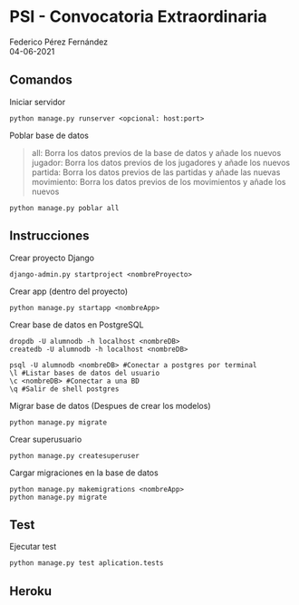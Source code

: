 # PSI - Convocatoria Extraordinaria

Federico Pérez Fernández  
04-06-2021

## Comandos

Iniciar servidor

    python manage.py runserver <opcional: host:port>
    
Poblar base de datos
> all: Borra los datos previos de la base de datos y añade los nuevos  
> jugador: Borra los datos previos de los jugadores y añade los nuevos  
> partida: Borra los datos previos de las partidas y añade las nuevas  
> movimiento: Borra los datos previos de los movimientos y añade los nuevos  

    python manage.py poblar all


## Instrucciones

Crear proyecto Django

    django-admin.py startproject <nombreProyecto>
    
Crear app (dentro del proyecto)

    python manage.py startapp <nombreApp>

Crear base de datos en PostgreSQL

    dropdb -U alumnodb -h localhost <nombreDB>
    createdb -U alumnodb -h localhost <nombreDB>
    
    psql -U alumnodb <nombreDB> #Conectar a postgres por terminal
    \l #Listar bases de datos del usuario
    \c <nombreDB> #Conectar a una BD
    \q #Salir de shell postgres
    
Migrar base de datos (Despues de crear los modelos)

    python manage.py migrate
    
Crear superusuario

    python manage.py createsuperuser

Cargar migraciones en la base de datos

    python manage.py makemigrations <nombreApp>
    python manage.py migrate
    
## Test

Ejecutar test

    python manage.py test aplication.tests
    
## Heroku

    
